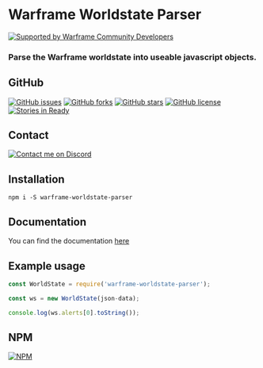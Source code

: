 # Warframe Worldstate Parser

[![Supported by Warframe Community Developers](https://raw.githubusercontent.com/WFCD/banner/master/banner.png)](https://github.com/WFCD "Supported by Warframe Community Developers")

### Parse the Warframe worldstate into useable javascript objects.


## GitHub
[![GitHub issues](https://img.shields.io/github/issues/Warframe-Community-Developers/warframe-worldstate-parser.svg)](https://github.com/aliasfalse/warframe-worldstate-parser/issues)
[![GitHub forks](https://img.shields.io/github/forks/Warframe-Community-Developers/warframe-worldstate-parser.svg)](https://github.com/aliasfalse/warframe-worldstate-parser/network)
[![GitHub stars](https://img.shields.io/github/stars/Warframe-Community-Developers/warframe-worldstate-parser.svg)](https://github.com/aliasfalse/warframe-worldstate-parser/stargazers)
[![GitHub license](https://img.shields.io/badge/license-MIT-blue.svg)](https://raw.githubusercontent.com/Warframe-Community-Developers/warframe-worldstate-parser/master/LICENSE)
[![Stories in Ready](https://badge.waffle.io/Warframe-Community-Developers/warframe-worldstate-parser.png?label=ready&title=Ready)](http://waffle.io/Warframe-Community-Developers/warframe-worldstate-parser) 

## Contact

[![Contact me on Discord](https://img.shields.io/badge/discord-Tobiah%238452-7289DA.svg)](https://discord.gg/bZgq6Pt "Contact me on Discord: Tobiah#8452")


## Installation
`npm i -S warframe-worldstate-parser`

## Documentation
You can find the documentation [here](https://wfcd.github.io/warframe-worldstate-parser//)

## Example usage

```javascript
const WorldState = require('warframe-worldstate-parser');

const ws = new WorldState(json-data);

console.log(ws.alerts[0].toString());
```


## NPM
[![NPM](https://nodei.co/npm/warframe-worldstate-parser.png?downloads=true&downloadRank=true&stars=true)](https://nodei.co/npm/warframe-worldstate-parser/)

